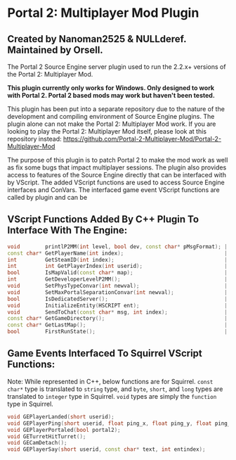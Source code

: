 # Portal 2: Multiplayer Mod Plugin

## **Created by Nanoman2525 & NULLderef. Maintained by Orsell.**

The Portal 2 Source Engine server plugin used to run the 2.2.x+ versions of the Portal 2: Multiplayer Mod.

**This plugin currently only works for Windows. Only designed to work with Portal 2. Portal 2 based mods may work but haven't been tested.**

This plugin has been put into a separate repository due to the nature of the development and compiling environment of Source Engine plugins. The plugin alone can not make the Portal 2: Multiplayer Mod work. If you are looking to play the Portal 2: Multiplayer Mod itself, please look at this repository instead: <https://github.com/Portal-2-Multiplayer-Mod/Portal-2-Multiplayer-Mod>

The purpose of this plugin is to patch Portal 2 to make the mod work as well as fix some bugs that impact multiplayer sessions. The plugin also provides access to features of the Source Engine directly that can be interfaced with by VScript. The added VScript functions are used to access Source Engine interfaces and ConVars. The interfaced game event VScript functions are called by plugin and can be 

## VScript Functions Added By C++ Plugin To Interface With The Engine:

```c++
void        printlP2MM(int level, bool dev, const char* pMsgFormat); | "Logging for the P2:MM VScript."
const char* GetPlayerName(int index);                                | "Gets player username by index."
int         GetSteamID(int index);                                   | "Gets the account ID component of player SteamID by index."
int         int GetPlayerIndex(int userid);                          | "Gets player entity index by userid."
bool        IsMapValid(const char* map);                             | "Returns true is the supplied string is a valid map name."
int         GetDeveloperLevelP2MM();                                 | "Returns the value of ConVar p2mm_developer."
void        SetPhysTypeConvar(int newval);                           | "Sets 'player_held_object_use_view_model' to the supplied integer value."
void        SetMaxPortalSeparationConvar(int newval);                | "Sets 'portal_max_separation_force' to the supplied integer value."
bool        IsDedicatedServer();                                     | "Returns true if this is a dedicated server."
void        InitializeEntity(HSCRIPT ent);                           | "Initializes an entity."
void        SendToChat(const char* msg, int index);                  | "Sends a raw message to the chat HUD."
const char* GetGameDirectory();                                      | "Returns the game directory."
const char* GetLastMap();                                            | "Returns the last map recorded by the launcher's Last Map system."
bool        FirstRunState();                                         | "Get or set the state of whether the first map was run or not. Set false/true = 0/1 | -1 to get state."
```

## Game Events Interfaced To Squirrel VScript Functions:

Note: While represented in C++, below functions are for Squirrel. `const char*` type is translated to `string` type, and `byte`, `short`, and `long` types are translated to `integer` type in Squirrel. `void` types are simply the `function` type in Squirrel.

```c++
void GEPlayerLanded(short userid);                                         | "Called whenever a player lands on the ground. Game event: 'portal_player_touchedground'"
void GEPlayerPing(short userid, float ping_x, float ping_y, float ping_z); | "Called whenever a player pings. Game event: 'portal_player_ping'"
void GEPlayerPortaled(bool portal2);                                       | "Called whenever a player goes through a portal. `portal2` is false when portal1/blue portal is entered. Game event: 'portal_player_portaled'"
void GETurretHitTurret();                                                  | "Called whenever a turret hits another turret. Game event: 'turret_hit_turret'"
void GECamDetach();                                                        | "Called whenever a camera is detached from a surface. Game event: 'security_camera_detached'"
void GEPlayerSay(short userid, const char* text, int entindex);            | "Called whenever a player inputs a chat message. Game event: 'player_say'"
```

